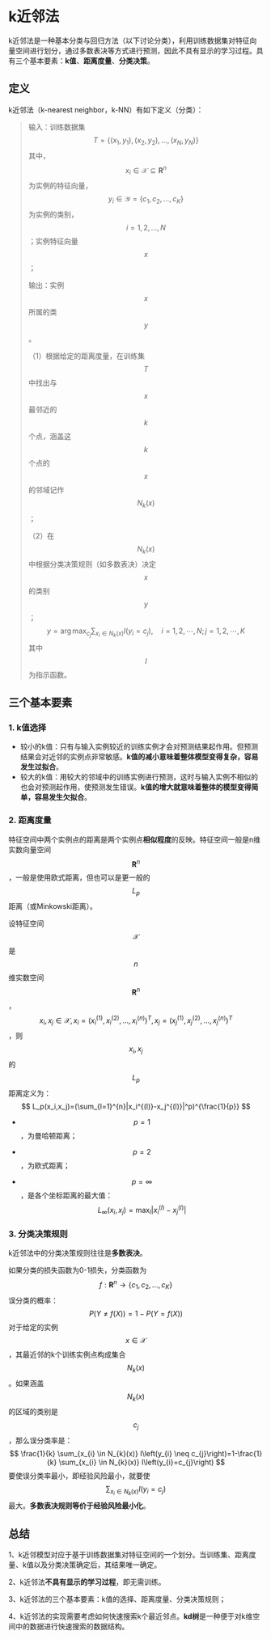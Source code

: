 # k近邻法

k近邻法是一种基本分类与回归方法（以下讨论分类），利用训练数据集对特征向量空间进行划分，通过多数表决等方式进行预测，因此不具有显示的学习过程。具有三个基本要素：**k值**、**距离度量**、**分类决策**。

## 定义

k近邻法（k-nearest neighbor，k-NN）有如下定义（分类）：

> 输入：训练数据集
> $$
> T=\{(x_1,y_1),(x_2,y_2),...,(x_N,y_N)\}
> $$
> 其中，$$x_i \in \mathcal{X} \subseteq \mathbf{R}^n$$为实例的特征向量，$$y_i \in \mathcal{Y}=\{c_1,c_2,...,c_K\}$$为实例的类别，$$i=1,2,...,N$$；实例特征向量$$x$$；
>
> 输出：实例$$x$$所属的类$$y$$。
>
> （1）根据给定的距离度量，在训练集$$T$$中找出与$$x$$最邻近的$$k$$个点，涵盖这$$k$$个点的$$x$$的邻域记作$$N_k(x)$$；
>
> （2）在$$N_k(x)$$中根据分类决策规则（如多数表决）决定$$x$$的类别$$y$$；
> $$
> y=\arg \max _{c_{j}} \sum_{x_{i} \in N_{k}(x)} I\left(y_{i}=c_{j}\right), \quad i=1,2, \cdots, N ; j=1,2, \cdots, K
> $$
> 其中$$I$$为指示函数。

## 三个基本要素

### 1. k值选择

- 较小的k值：只有与输入实例较近的训练实例才会对预测结果起作用。但预测结果会对近邻的实例点非常敏感。**k值的减小意味着整体模型变得复杂，容易发生过拟合**。
- 较大的k值：用较大的邻域中的训练实例进行预测，这时与输入实例不相似的也会对预测起作用，使预测发生错误。**k值的增大就意味着整体的模型变得简单，容易发生欠拟合**。

### 2. 距离度量

特征空间中两个实例点的距离是两个实例点**相似程度**的反映。特征空间一般是n维实数向量空间$$\mathbf{R}^n$$，一般是使用欧式距离，但也可以是更一般的$$L_p$$距离（或Minkowski距离）。

设特征空间$$\mathcal{X}$$是$$n$$维实数空间$$\mathbf{R}^n$$，$$x_i,x_j \in \mathcal{X},x_i=(x_i^{(1)},x_i^{(2)},...,x_i^{(n)})^T,x_j=(x_j^{(1)},x_j^{(2)},...,x_j^{(n)})^T$$，则$$x_i,x_j$$的$$L_p$$距离定义为：
$$
L_p(x_i,x_j)=(\sum_{l=1}^{n}|x_i^{(l)}-x_j^{(l)}|^p)^{\frac{1}{p}}
$$

- $$p=1$$，为曼哈顿距离；

- $$p=2$$，为欧式距离；

- $$p=\infty$$，是各个坐标距离的最大值：
  $$
  L_{\infty}\left(x_{i}, x_{j}\right)=\max _{l}\left|x_{i}^{(l)}-x_{j}^{(l)}\right|
  $$

### 3. 分类决策规则

k近邻法中的分类决策规则往往是**多数表决**。

如果分类的损失函数为0-1损失，分类函数为
$$
f:\mathbf{R}^n \rightarrow \{c_1,c_2,...,c_K\}
$$
误分类的概率：
$$
P(Y\neq f(X))=1-P(Y=f(X))
$$
对于给定的实例$$x \in \mathcal{X}$$，其最近邻的k个训练实例点构成集合$$N_k(x)$$。如果涵盖$$N_k(x)$$的区域的类别是$$c_j$$，那么误分类率是：
$$
\frac{1}{k} \sum_{x_{i} \in N_{k}(x)} I\left(y_{i} \neq c_{j}\right)=1-\frac{1}{k} \sum_{x_{i} \in N_{k}(x)} I\left(y_{i}=c_{j}\right)
$$
要使误分类率最小，即经验风险最小，就要使$$\sum_{x_{i} \in N_{k}(x)} I(y_{i}=c_{j})$$最大。**多数表决规则等价于经验风险最小化**。

## 总结

1、k近邻模型对应于基于训练数据集对特征空间的一个划分。当训练集、距离度量、k值以及分类决策确定后，其结果唯一确定。

2、k近邻法**不具有显示的学习过程**，即无需训练。

3、k近邻法的三个基本要素：k值的选择、距离度量、分类决策规则；

4、k近邻法的实现需要考虑如何快速搜索k个最近邻点。**kd树**是一种便于对k维空间中的数据进行快速搜索的数据结构。

